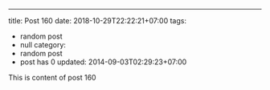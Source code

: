 ---
title: Post 160
date: 2018-10-29T22:22:21+07:00
tags:
  - random post
  - null
category:
  - random post
  - post has 0
updated: 2014-09-03T02:29:23+07:00

This is content of post 160